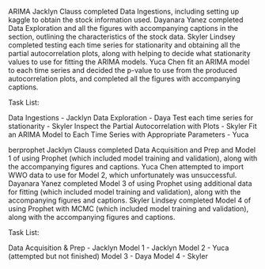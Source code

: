 ARIMA Jacklyn Clauss completed Data Ingestions, including setting up kaggle to obtain the stock information used. Dayanara Yanez completed Data Exploration and all the figures with accompanying captions in the section, outlining the characteristics of the stock data. Skyler Lindsey completed testing each time series for stationarity and obtaining all the partial autocorrelation plots, along with helping to decide what stationarity values to use for fitting the ARIMA models. Yuca Chen fit an ARIMA model to each time series and decided the p-value to use from the produced autocorrelation plots, and completed all the figures with accompanying captions.

Task List:

Data Ingestions - Jacklyn
Data Exploration - Daya
Test each time series for stationarity - Skyler
Inspect the Partial Autocorrelation with Plots - Skyler
Fit an ARIMA Model to Each Time Series with Appropriate Parameters - Yuca

berprophet Jacklyn Clauss completed Data Acquisition and Prep and Model 1 of using Prophet (which included model training and validation), along with the accompanying figures and captions. Yuca Chen attempted to import WWO data to use for Model 2, which unfortunately was unsuccessful. Dayanara Yanez completed Model 3 of using Prophet using additional data for fitting (which included model training and validation), along with the accompanying figures and captions. Skyler Lindsey completed Model 4 of using Prophet with MCMC (which included model training and validation), along with the accompanying figures and captions.

Task List:

Data Acquisition & Prep - Jacklyn
Model 1 - Jacklyn
Model 2 - Yuca (attempted but not finished)
Model 3 - Daya
Model 4 - Skyler
